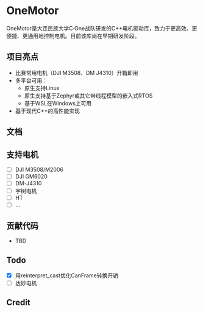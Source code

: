# OneMotor

OneMotor是大连民族大学C·One战队研发的C++电机驱动库，致力于更高效、更便捷、更通用地控制电机。目前该库尚在早期研发阶段。

## 项目亮点

- 比赛常用电机（DJI M3508、DM J4310）开箱即用
- 多平台可用：
    - 原生支持Linux
    - 原生支持基于Zephyr或其它带线程模型的嵌入式RTOS
    - 基于WSL在Windows上可用
- 基于现代C++的高性能实现

## 文档

## 支持电机

- [ ] DJI M3508/M2006
- [ ] DJI GM6020
- [ ] DM-J4310
- [ ] 宇树电机
- [ ] HT
- [ ] ...

## 贡献代码

- TBD

## Todo

- [x] 用reinterpret_cast优化CanFrame转换开销
- [ ] 达妙电机

## Credit